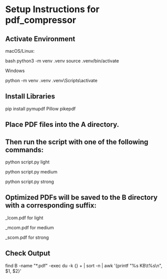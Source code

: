 # Setup Instructions for pdf_compressor

## Activate Environment

macOS/Linux:

bash
python3 -m venv .venv
source .venv/bin/activate

Windows

python -m venv .venv
.venv\Scripts\activate

## Install Libraries

pip install pymupdf Pillow pikepdf

## Place PDF files into the A directory.

## Then run the script with one of the following commands:

python script.py light

python script.py medium

python script.py strong

## Optimized PDFs will be saved to the B directory with a corresponding suffix:

_lcom.pdf for light

_mcom.pdf for medium

_scom.pdf for strong

## Check Output

find B -name "*.pdf" -exec du -k {} + | sort -n | awk '{printf "%s KB\t%s\n", $1, $2}'
